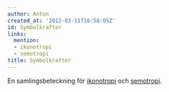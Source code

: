```yaml
---
author: Anton
created_at: '2012-03-11T16:58:05Z'
id: Symbolkrafter
links:
  mention:
  - ikonotropi
  - semotropi
title: Symbolkrafter
---
```


En samlingsbeteckning för [ikonotropi] och [semotropi].

  [ikonotropi]: ikonotropi
  [semotropi]: semotropi
